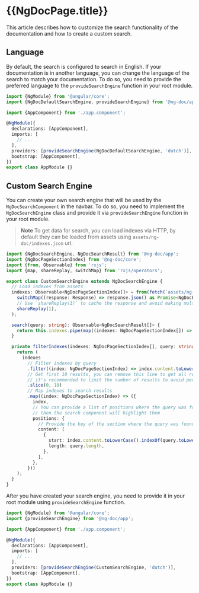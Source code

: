 # {{NgDocPage.title}}

This article describes how to customize the search functionality of the documentation
and how to create a custom search.

## Language

By default, the search is configured to search in English. If your documentation is in another
language, you can change the language of the search to match your documentation.
To do so, you need to provide the preferred language to the `provideSearchEngine` function
in your root module.

```ts fileName="app.module.ts"
import {NgModule} from '@angular/core';
import {NgDocDefaultSearchEngine, provideSearchEngine} from '@ng-doc/app';

import {AppComponent} from './app.component';

@NgModule({
  declarations: [AppComponent],
  imports: [
    // ...
  ],
  providers: [provideSearchEngine(NgDocDefaultSearchEngine, 'dutch')],
  bootstrap: [AppComponent],
})
export class AppModule {}
```

## Custom Search Engine

You can create your own search engine that will be used by the `NgDocSearchComponent` in the navbar.
To do so, you need to implement the `NgDocSearchEngine` class and provide it via
`provideSearchEngine` function in your root module.

> **Note**
> To get data for search, you can load indexes via HTTP, by default they can be loaded from assets
> using `assets/ng-doc/indexes.json` url.

```ts fileName="custom-search-engine.ts"
import {NgDocSearchEngine, NgDocSearchResult} from '@ng-doc/app';
import {NgDocPageSectionIndex} from '@ng-doc/core';
import {from, Observable} from 'rxjs';
import {map, shareReplay, switchMap} from 'rxjs/operators';

export class CustomSearchEngine extends NgDocSearchEngine {
  // Load indexes from assets
  indexes: Observable<NgDocPageSectionIndex[]> = from(fetch(`assets/ng-doc/indexes.json`)).pipe(
    switchMap((response: Response) => response.json() as Promise<NgDocPageSectionIndex[]>),
    // Use `shareReplay(1)` to cache the response and avoid making multiple requests
    shareReplay(1),
  );

  search(query: string): Observable<NgDocSearchResult[]> {
    return this.indexes.pipe(map((indexes: NgDocPageSectionIndex[]) => this.filterIndexes(indexes, query)));
  }

  private filterIndexes(indexes: NgDocPageSectionIndex[], query: string): NgDocSearchResult[] {
    return (
      indexes
        // Filter indexes by query
        .filter((index: NgDocPageSectionIndex) => index.content.toLowerCase().includes(query.toLowerCase()))
        // Get first 10 results, you can remove this line to get all results
        // it's recommended to limit the number of results to avoid performance issues
        .slice(0, 10)
        // Map indexes to search results
        .map((index: NgDocPageSectionIndex) => ({
          index,
          // You can provide a list of positions where the query was found in the title
          // then the search component will highlight them
          positions: {
            // Provide the key of the section where the query was found and it's position
            content: [
              {
                start: index.content.toLowerCase().indexOf(query.toLowerCase()),
                length: query.length,
              },
            ],
          },
        }))
    );
  }
}
```

After you have created your search engine, you need to provide it in your root module using
`provideSearchEngine` function.

```ts fileName="app.module.ts"
import {NgModule} from '@angular/core';
import {provideSearchEngine} from '@ng-doc/app';

import {AppComponent} from './app.component';

@NgModule({
  declarations: [AppComponent],
  imports: [
    // ...
  ],
  providers: [provideSearchEngine(CustomSearchEngine, 'dutch')],
  bootstrap: [AppComponent],
})
export class AppModule {}
```
